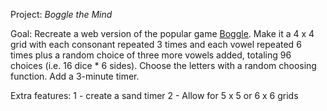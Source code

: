 Project: *Boggle the Mind*

Goal: Recreate a web version of the popular game [Boggle](https://en.wikipedia.org/wiki/Boggle). Make it a 4 x 4 grid with each consonant repeated 3 times and each vowel repeated 6 times plus a random choice of three more vowels added, totaling 96 choices (i.e. 16 dice * 6 sides).  Choose the letters with a random choosing function.  Add a 3-minute timer.

Extra features:
1 - create a sand timer
2 - Allow for 5 x 5 or 6 x 6 grids
